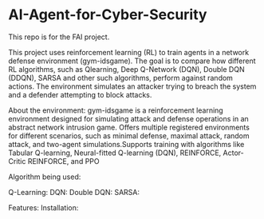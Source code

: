 # AI-Agent-for-Cyber-Security
This repo is for the FAI project.

  This project uses reinforcement learning (RL) to train agents in a network defense environment (gym-idsgame). The goal is to compare how different RL algorithms, such as Qlearning, Deep Q-Network (DQN), Double DQN (DDQN), SARSA and other such algorithms,  perform against random actions. The environment simulates an attacker trying to breach the system and a defender attempting to block attacks.

About the environment: 
  gym-idsgame is a reinforcement learning environment designed for simulating attack and defense operations in an abstract network intrusion game. Offers multiple registered environments for different scenarios, such as minimal defense, maximal attack, random attack, and two-agent simulations.Supports training with algorithms like Tabular Q-learning, Neural-fitted Q-learning (DQN), REINFORCE, Actor-Critic REINFORCE, and PPO

Algorithm being used:

  Q-Learning:
  DQN:
  Double DQN:
  SARSA:

Features:
Installation:

